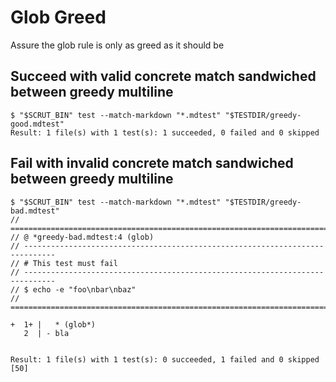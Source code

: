 # Glob Greed

Assure the glob rule is only as greed as it should be

## Succeed with valid concrete match sandwiched between greedy multiline

```scrut
$ "$SCRUT_BIN" test --match-markdown "*.mdtest" "$TESTDIR/greedy-good.mdtest"
Result: 1 file(s) with 1 test(s): 1 succeeded, 0 failed and 0 skipped
```

## Fail with invalid concrete match sandwiched between greedy multiline

```scrut
$ "$SCRUT_BIN" test --match-markdown "*.mdtest" "$TESTDIR/greedy-bad.mdtest"
// =============================================================================
// @ *greedy-bad.mdtest:4 (glob)
// -----------------------------------------------------------------------------
// # This test must fail
// -----------------------------------------------------------------------------
// $ echo -e "foo\nbar\nbaz"
// =============================================================================

+  1+ |   * (glob*)
   2  | - bla


Result: 1 file(s) with 1 test(s): 0 succeeded, 1 failed and 0 skipped
[50]
```

